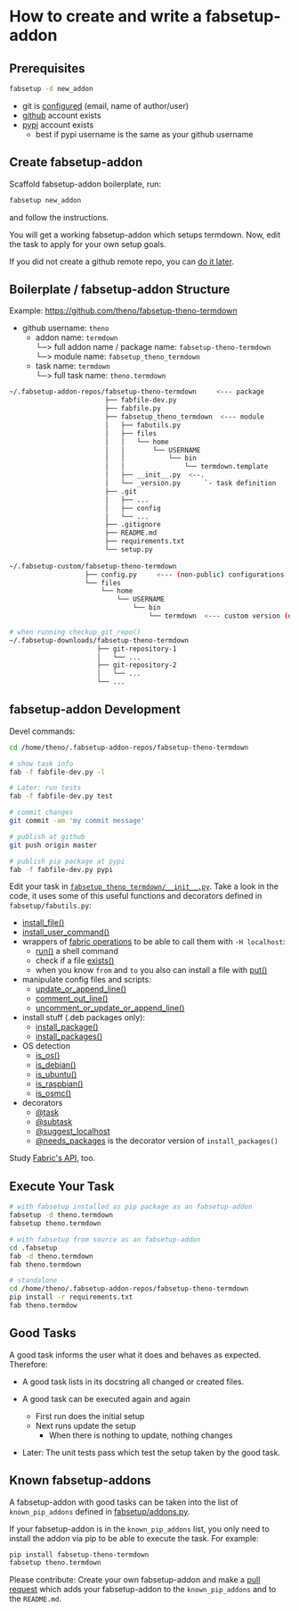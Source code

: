 # How to create and write a fabsetup-addon

## Prerequisites

```sh
fabsetup -d new_addon
```

* git is
  [configured](https://help.github.com/articles/setting-your-username-in-git/)
  (email, name of author/user)
* [github](https://github.com) account exists
* [pypi](https://pypi.python.org) account exists
  * best if pypi username is the same as your github username

## Create fabsetup-addon

Scaffold fabsetup-addon boilerplate, run:

```sh
fabsetup new_addon
```

and follow the instructions.

You will get a working fabsetup-addon which setups termdown.  Now, edit the
task to apply for your own setup goals.

If you did not create a github remote repo, you can
[do it later](https://help.github.com/articles/adding-an-existing-project-to-github-using-the-command-line]).

## Boilerplate / fabsetup-addon Structure

Example: https://github.com/theno/fabsetup-theno-termdown

* github username: `theno`
  * addon name: `termdown`  
    └─> full addon name / package name: `fabsetup-theno-termdown`  
    └─> module name: `fabsetup_theno_termdown`
  * task name: `termdown`  
    └─> full task name: `theno.termdown`

```sh
~/.fabsetup-addon-repos/fabsetup-theno-termdown     <--- package
                        ├── fabfile-dev.py
                        ├── fabfile.py
                        ├── fabsetup_theno_termdown  <--- module
                        │   ├── fabutils.py
                        │   ├── files
                        │   │   └── home
                        │   │       └── USERNAME
                        │   │           └── bin
                        │   │               └── termdown.template
                        │   ├── __init__.py  <--.
                        │   └── _version.py      `- task definition                                      `
                        ├── .git
                        │   ├── ...
                        │   ├── config
                        │   └── ...
                        ├── .gitignore
                        ├── README.md
                        ├── requirements.txt
                        └── setup.py
                        
~/.fabsetup-custom/fabsetup-theno-termdown
                   ├── config.py     <--- (non-public) configurations
                   └── files
                       └── home
                           └── USERNAME
                               └── bin
                                   └── termdown  <--- custom version (optional)

# when running checkup_git_repo()
~/.fabsetup-downloads/fabsetup-theno-termdown
                      ├── git-repository-1
                      │   └── ...
                      ├── git-repository-2
                      │   └── ...
                      └── ...
```

## fabsetup-addon Development

Devel commands:

```sh
cd /home/theno/.fabsetup-addon-repos/fabsetup-theno-termdown

# show task info
fab -f fabfile-dev.py -l

# Later: run tests
fab -f fabfile-dev.py test

# commit changes
git commit -am 'my commit message'

# publish at github
git push origin master

# publish pip package at pypi
fab -f fabfile-dev.py pypi
```

Edit your task in [`fabsetup_theno_termdown/__init__.py`](https://github.com/theno/fabsetup-theno-termdown/blob/master/fabsetup_theno_termdown/__init__.py). Take a look in the code, it uses some of this useful functions and decorators
defined in `fabsetup/fabutils.py`:

* [install_file()](https://github.com/theno/fabsetup/blob/ddae2cf810b3db2413cb06abd3ac4dd738d92e07/fabsetup/fabutils.py#L507)
* [install_user_command()](https://github.com/theno/fabsetup/blob/ddae2cf810b3db2413cb06abd3ac4dd738d92e07/fabsetup/fabutils.py#L568)
* wrappers of [fabric operations](http://docs.fabfile.org/en/latest/api/core/operations.html) to be able to call them with `-H localhost`:
  * [run()](https://github.com/theno/fabsetup/blob/ddae2cf810b3db2413cb06abd3ac4dd738d92e07/fabsetup/fabutils.py#L65) a shell command
  * check if a file [exists()](https://github.com/theno/fabsetup/blob/ddae2cf810b3db2413cb06abd3ac4dd738d92e07/fabsetup/fabutils.py#L70)
  * when you know `from` and `to` you also can install a file with [put()](https://github.com/theno/fabsetup/blob/ddae2cf810b3db2413cb06abd3ac4dd738d92e07/fabsetup/fabutils.py#L80)
* manipulate config files and scripts:
  * [update_or_append_line()](https://github.com/theno/fabsetup/blob/ddae2cf810b3db2413cb06abd3ac4dd738d92e07/fabsetup/fabutils.py#L590)
  * [comment_out_line()](https://github.com/theno/fabsetup/blob/ddae2cf810b3db2413cb06abd3ac4dd738d92e07/fabsetup/fabutils.py#L619)
  * [uncomment_or_update_or_append_line()](https://github.com/theno/fabsetup/blob/ddae2cf810b3db2413cb06abd3ac4dd738d92e07/fabsetup/fabutils.py#L629)
* install stuff (.deb packages only):
  * [install_package()](https://github.com/theno/fabsetup/blob/ddae2cf810b3db2413cb06abd3ac4dd738d92e07/fabsetup/fabutils.py#L298)
  * [install_packages()](https://github.com/theno/fabsetup/blob/ddae2cf810b3db2413cb06abd3ac4dd738d92e07/fabsetup/fabutils.py#L253)
* OS detection
  * [is_os()](https://github.com/theno/fabsetup/blob/ddae2cf810b3db2413cb06abd3ac4dd738d92e07/fabsetup/fabutils.py#L671)
  * [is_debian()](https://github.com/theno/fabsetup/blob/ddae2cf810b3db2413cb06abd3ac4dd738d92e07/fabsetup/fabutils.py#L698)
  * [is_ubuntu()](https://github.com/theno/fabsetup/blob/ddae2cf810b3db2413cb06abd3ac4dd738d92e07/fabsetup/fabutils.py#L702)
  * [is_raspbian()](https://github.com/theno/fabsetup/blob/ddae2cf810b3db2413cb06abd3ac4dd738d92e07/fabsetup/fabutils.py#L706)
  * [is_osmc()](https://github.com/theno/fabsetup/blob/ddae2cf810b3db2413cb06abd3ac4dd738d92e07/fabsetup/fabutils.py#L710)
* decorators
  * [@task](https://github.com/theno/fabsetup/blob/ddae2cf810b3db2413cb06abd3ac4dd738d92e07/fabsetup/fabutils.py#L171)
  * [@subtask](https://github.com/theno/fabsetup/blob/ddae2cf810b3db2413cb06abd3ac4dd738d92e07/fabsetup/fabutils.py#L193)
  * [@suggest_localhost](https://github.com/theno/fabsetup/blob/ddae2cf810b3db2413cb06abd3ac4dd738d92e07/fabsetup/fabutils.py#L29)
  * [@needs_packages](https://github.com/theno/fabsetup/blob/ddae2cf810b3db2413cb06abd3ac4dd738d92e07/fabsetup/fabutils.py#L152) is the decorator version of `install_packages()`

Study [Fabric's API](http://docs.fabfile.org), too.

## Execute Your Task

```sh
# with fabsetup installed as pip package as an fabsetup-addon
fabsetup -d theno.termdown
fabsetup theno.termdown

# with fabsetup from source as an fabsetup-addon
cd .fabsetup
fab -d theno.termdown
fab theno.termdown

# standalone
cd /home/theno/.fabsetup-addon-repos/fabsetup-theno-termdown
pip install -r requirements.txt
fab theno.termdow
```

## Good Tasks

A good task informs the user what it does and behaves as expected.
Therefore:

* A good task lists in its docstring all changed or created files.

* A good task can be executed again and again
  * First run does the initial setup
  * Next runs update the setup
    * When there is nothing to update, nothing changes

* Later: The unit tests pass which test the setup taken by the good task.

## Known fabsetup-addons

A fabsetup-addon with good tasks can be taken into the list of `known_pip_addons`
defined in
[fabsetup/addons.py](https://github.com/theno/fabsetup/blob/master/fabsetup/addons.py#L11).

If your fabsetup-addon is in the `known_pip_addons` list, you only need to
install the addon via pip to be able to execute the task.  For example:

```sh
pip install fabsetup-theno-termdown
fabsetup theno.termdown
```

Please contribute: Create your own fabsetup-addon and make a
[pull request](https://github.com/theno/fabsetup/pulls)
which adds your fabsetup-addon to the `known_pip_addons`
and to the `README.md`.
